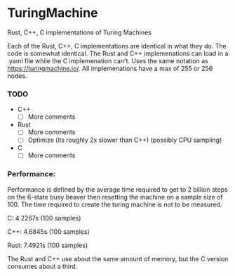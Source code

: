 # TuringMachine
Rust, C++, C implementations of Turing Machines

Each of the Rust, C++, C implementations are identical in what they do. The code is somewhat identical. The Rust and C++ implemenations can load in a .yaml file while the C implemenation can't. Uses the same notation as https://turingmachine.io/. All implemenations have a max of 255 or 256 nodes.

### TODO
- C++
  - [ ] More comments
- Rust
  - [ ] More comments
  - [ ] Optimize (its roughly 2x slower than C++) (possibly CPU sampling)
- C
  - [ ] More comments

### Performance:
Performance is defined by the average time required to get to 2 billion steps on the 6-state busy beaver then resetting the machine on a sample size of 100. The time required to create the turing machine is not to be measured.

C: 4.2267s (100 samples)

C++: 4.6845s (100 samples)

Rust: 7.4921s (100 samples)

The Rust and C++ use about the same amount of memory, but the C version consumes about a third.
